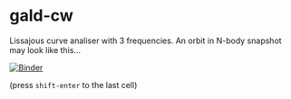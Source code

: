 # gald-cw

Lissajous curve analiser with 3 frequencies.
An orbit in N-body snapshot may look like this...

[![Binder](https://mybinder.org/badge_logo.svg)](https://mybinder.org/v2/gh/taxus-d/gald-cw/master?filepath=orbits-spirograph%2Forbits_model.ipynb)

(press `shift-enter` to the last cell)
